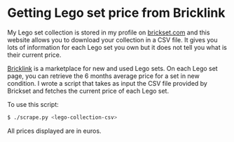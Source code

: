 # Getting Lego set price from Bricklink

My Lego set collection is stored in my profile on [brickset.com](https://brickset.com) and this website allows you to download your collection in a CSV file. It gives you lots of information for each Lego set you own but it does not tell you what is their current price.

[Bricklink](https://bricklink.com) is a marketplace for new and used Lego sets. On each Lego set page, you can retrieve the 6 months average price for a set in new condition. I wrote a script that takes as input the CSV file provided by Brickset and fetches the current price of each Lego set.

To use this script:

```sh
$ ./scrape.py <lego-collection-csv>
```

All prices displayed are in euros.

